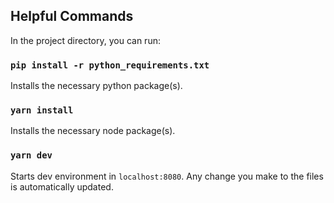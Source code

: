 ## Helpful Commands

In the project directory, you can run:

### `pip install -r python_requirements.txt`

Installs the necessary python package(s).

### `yarn install`

Installs the necessary node package(s).

### `yarn dev`

Starts dev environment in `localhost:8080`. Any change you make to the files is automatically updated.
